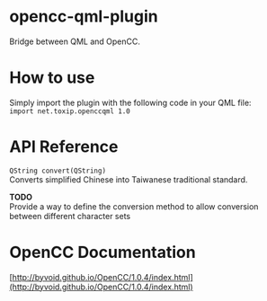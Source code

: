 # opencc-qml-plugin

Bridge between QML and OpenCC.

# How to use

Simply import the plugin with the following code in your QML file:  
`import net.toxip.openccqml 1.0`

# API Reference

`QString convert(QString)`  
Converts simplified Chinese into Taiwanese traditional standard.

**TODO**  
Provide a way to define the conversion method to allow conversion between different character sets

# OpenCC Documentation

[http://byvoid.github.io/OpenCC/1.0.4/index.html](http://byvoid.github.io/OpenCC/1.0.4/index.html)
